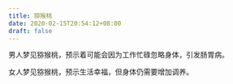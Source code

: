 ```yaml
---
title: 猕猴桃
date: 2020-02-15T20:54:12+08:00
draft: false
---
```


男人梦见猕猴桃，预示着可能会因为工作忙碌忽略身体，引发肠胃病。



女人梦见猕猴桃，预示生活幸福，但身体仍需要增加调养。

